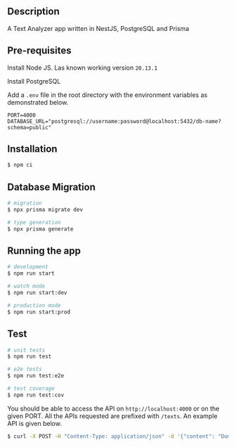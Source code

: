 ## Description

A Text Analyzer app written in NestJS, PostgreSQL and Prisma

## Pre-requisites

Install Node JS. Las known working version `20.13.1`

Install PostgreSQL

Add a `.env` file in the root directory with the environment variables as demonstrated below.

```env
PORT=4000
DATABASE_URL="postgresql://username:password@localhost:5432/db-name?schema=public"
```

## Installation

```bash
$ npm ci
```

## Database Migration

```bash
# migration
$ npx prisma migrate dev

# type generation
$ npx prisma generate
```

## Running the app

```bash
# development
$ npm run start

# watch mode
$ npm run start:dev

# production mode
$ npm run start:prod
```

## Test

```bash
# unit tests
$ npm run test

# e2e tests
$ npm run test:e2e

# test coverage
$ npm run test:cov
```

You should be able to access the API on `http://localhost:4000` or on the given PORT. All the APIs requested are prefixed with `/texts`. An example API is given below.

```bash
$ curl -X POST -H "Content-Type: application/json" -d '{"content": "Dummy Text"}' http://localhost:4000/texts
```
